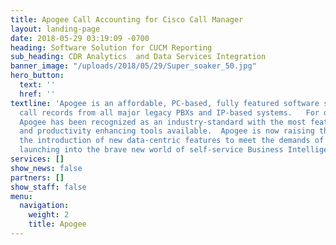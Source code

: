 ```yaml
---
title: Apogee Call Accounting for Cisco Call Manager
layout: landing-page
date: 2018-05-29 03:19:09 -0700
heading: Software Solution for CUCM Reporting
sub_heading: CDR Analytics  and Data Services Integration
banner_image: "/uploads/2018/05/29/Super_soaker_50.jpg"
hero_button:
  text: ''
  href: ''
textline: 'Apogee is an affordable, PC-based, fully featured software system for tracking
  call records from all major legacy PBXs and IP-based systems.   For over 35 years
  Apogee has been recognized as an industry-standard with the most feature-rich, cost-cutting,
  and productivity enhancing tools available.  Apogee is now raising the bar with
  the introduction of new data-centric features to meet the demands of organizations
  launching into the brave new world of self-service Business Intelligence.  '
services: []
show_news: false
partners: []
show_staff: false
menu:
  navigation:
    weight: 2
    title: Apogee
---
```

